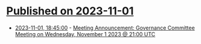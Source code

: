 # [Published on 2023-11-01](index.md)

* [2023-11-01, 18:45:00](https://soylentnews.org/meta/article.pl?sid=23/11/01/187259&from=rss) - [Meeting Announcement: Governance Committee Meeting on Wednesday, November 1 2023 @ 21:00 UTC](https://soylentnews.org/meta/article.pl?sid=23/11/01/187259&from=rss)
